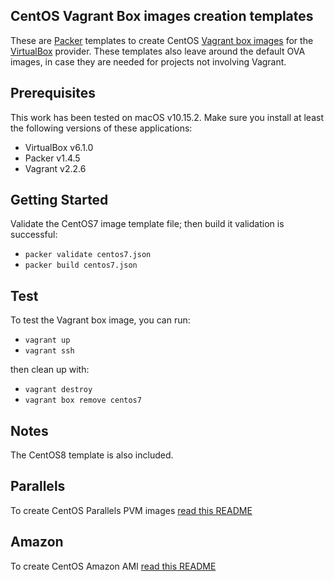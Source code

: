 ## CentOS Vagrant Box images creation templates

These are [Packer](http://www.packer.io/) templates to create CentOS [Vagrant box images](https://www.vagrantup.com/docs/boxes.html) for the [VirtualBox](https://www.virtualbox.org/) provider. These templates also leave around the default OVA images, in case they are needed for projects not involving Vagrant. 

## Prerequisites
This work has been tested on macOS v10.15.2. Make sure you install at least the following versions of these applications:
  * VirtualBox v6.1.0
  * Packer v1.4.5
  * Vagrant v2.2.6

## Getting Started
Validate the CentOS7 image template file; then build it validation is successful:
  * `packer validate centos7.json`
  * `packer build centos7.json`

## Test
To test the Vagrant box image, you can run:
  * `vagrant up`
  * `vagrant ssh`

then clean up with:
  * `vagrant destroy`
  * `vagrant box remove centos7`

## Notes
The CentOS8 template is also included. 

## Parallels
To create CentOS Parallels PVM images [read this README](https://github.com/lencap/osimages/blob/master/centos/PVM.md)

## Amazon
To create CentOS Amazon AMI [read this README](https://github.com/lencap/osimages/blob/master/centos/AMI.md)
